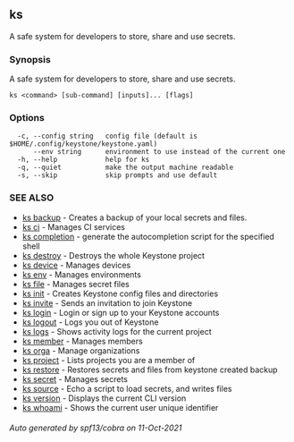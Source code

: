 ## ks

A safe system for developers to store, share and use secrets.

### Synopsis

A safe system for developers to store, share and use secrets.

```
ks <command> [sub-command] [inputs]... [flags]
```

### Options

```
  -c, --config string   config file (default is $HOME/.config/keystone/keystone.yaml)
      --env string      environment to use instead of the current one
  -h, --help            help for ks
  -q, --quiet           make the output machine readable
  -s, --skip            skip prompts and use default
```

### SEE ALSO

* [ks backup](ks_backup.md)	 - Creates a backup of your local secrets and files.
* [ks ci](ks_ci.md)	 - Manages CI services
* [ks completion](ks_completion.md)	 - generate the autocompletion script for the specified shell
* [ks destroy](ks_destroy.md)	 - Destroys the whole Keystone project
* [ks device](ks_device.md)	 - Manages devices
* [ks env](ks_env.md)	 - Manages environments
* [ks file](ks_file.md)	 - Manages secret files
* [ks init](ks_init.md)	 - Creates Keystone config files and directories
* [ks invite](ks_invite.md)	 - Sends an invitation to join Keystone
* [ks login](ks_login.md)	 - Login or sign up to your Keystone accounts
* [ks logout](ks_logout.md)	 - Logs you out of Keystone
* [ks logs](ks_logs.md)	 - Shows activity logs for the current project
* [ks member](ks_member.md)	 - Manages members
* [ks orga](ks_orga.md)	 - Manage organizations
* [ks project](ks_project.md)	 - Lists projects you are a member of
* [ks restore](ks_restore.md)	 - Restores secrets and files from keystone created backup
* [ks secret](ks_secret.md)	 - Manages secrets
* [ks source](ks_source.md)	 - Echo a script to load secrets, and writes files
* [ks version](ks_version.md)	 - Displays the current CLI version
* [ks whoami](ks_whoami.md)	 - Shows the current user unique identifier

###### Auto generated by spf13/cobra on 11-Oct-2021
